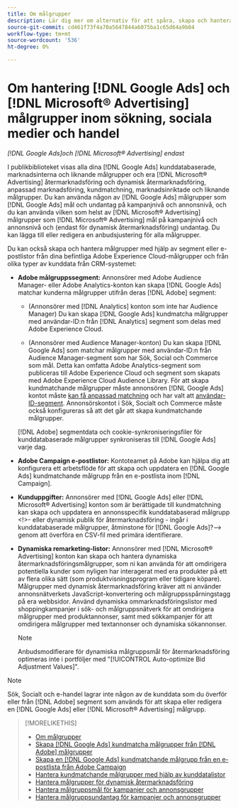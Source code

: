 ```yaml
---
title: Om målgrupper
description: Lär dig mer om alternativ för att spåra, skapa och hantera [!DNL Google Ads] och [!DNL Microsoft® Advertising] målgrupper.
source-git-commit: cd461f73f4a70a5647844a6075ba1c65d64a9b04
workflow-type: tm+mt
source-wordcount: '536'
ht-degree: 0%

---
```


# Om hantering [!DNL Google Ads] och [!DNL Microsoft® Advertising] målgrupper inom sökning, sociala medier och handel

*[!DNL Google Ads]och [!DNL Microsoft® Advertising] endast*

I publikbiblioteket visas alla dina [!DNL Google Ads] kunddatabaserade, marknadsinterna och liknande målgrupper och era [!DNL Microsoft® Advertising] återmarknadsföring och dynamisk återmarknadsföring, anpassad marknadsföring, kundmatchning, marknadsinriktade och liknande målgrupper. Du kan använda någon av [!DNL Google Ads] målgrupper som [!DNL Google Ads] mål och undantag på kampanjnivå och annonsnivå, och du kan använda vilken som helst av [!DNL Microsoft® Advertising] målgrupper som [!DNL Microsoft® Advertising] mål på kampanjnivå och annonsnivå och (endast för dynamisk återmarknadsföring) undantag. Du kan lägga till eller redigera en anbudsjustering för alla målgrupper.

Du kan också skapa och hantera målgrupper med hjälp av segment eller e-postlistor från dina befintliga Adobe Experience Cloud-målgrupper och från olika typer av kunddata från CRM-systemet:

* **Adobe målgruppssegment:** Annonsörer med Adobe Audience Manager- eller Adobe Analytics-konton kan skapa [!DNL Google Ads] matchar kunderna målgrupper utifrån deras [!DNL Adobe] segment:

   * (Annonsörer med [!DNL Analytics] konton som inte har Audience Manager) Du kan skapa [!DNL Google Ads] kundmatcha målgrupper med användar-ID:n från [!DNL Analytics] segment som delas med Adobe Experience Cloud.

   * (Annonsörer med Audience Manager-konton) Du kan skapa [!DNL Google Ads] som matchar målgrupper med användar-ID:n från Audience Manager-segment som har Sök, Social och Commerce som mål. Detta kan omfatta Adobe Analytics-segment som publiceras till Adobe Experience Cloud och segment som skapats med Adobe Experience Cloud Audience Library.
   För att skapa kundmatchande målgrupper måste annonsören [!DNL Google Ads] kontot måste [kan få anpassad matchning](https://support.google.com/adspolicy/answer/6299717) och har valt att [användar-ID-segment](https://support.google.com/google-ads/answer/9199250). Annonsörskontot i Sök, Socialt och Commerce måste också konfigureras så att det går att skapa kundmatchande målgrupper.<!-- For Analytics audiences: Analytics Only Integration. For Audience Manager, Enable CM/CRM option) -->

   [!DNL Adobe] segmentdata och cookie-synkroniseringsfiler för kunddatabaserade målgrupper synkroniseras till [!DNL Google Ads] varje dag.

* **Adobe Campaign e-postlistor:** Kontoteamet på Adobe kan hjälpa dig att konfigurera ett arbetsflöde för att skapa och uppdatera en [!DNL Google Ads] kundmatchande målgrupp från en e-postlista inom [!DNL Campaign].

* **Kunduppgifter:** Annonsörer med [!DNL Google Ads] eller [!DNL Microsoft® Advertising] konton som är berättigade till kundmatchning kan skapa och uppdatera en annonsspecifik kunddatabaserad målgrupp &lt;!>- eller dynamisk publik för återmarknadsföring - ingår i kunddatabaserade målgrupper, åtminstone för [!DNL Google Ads]?—> genom att överföra en CSV-fil med primära identifierare.

* **Dynamiska remarketing-listor:** Annonsörer med [!DNL Microsoft® Advertising] konton kan skapa och hantera dynamiska återmarknadsföringsmålgrupper, som ni kan använda för att omdirigera potentiella kunder som nyligen har interagerat med era produkter på ett av flera olika sätt (som produktvisningsprogram eller tidigare köpare). Målgrupper med dynamisk återmarknadsföring kräver att ni använder annonsnätverkets JavaScript-konvertering och målgruppsspårningstagg på era webbsidor. Använd dynamiska ommarknadsföringslistor med shoppingkampanjer i sök- och målgruppsnätverk för att omdirigera målgrupper med produktannonser, samt med sökkampanjer för att omdirigera målgrupper med textannonser och dynamiska sökannonser. <!--[For [!DNL Google Ads], these are technically included in a customer data-based audience, so word this all carefully when we add support for them.]-->

   >[!NOTE]
   >
   >Anbudsmodifierare för dynamiska målgruppsmål för återmarknadsföring optimeras inte i portföljer med &quot;[!UICONTROL Auto-optimize Bid Adjustment Values]&quot;.

>[!NOTE]
>
>Sök, Socialt och e-handel lagrar inte någon av de kunddata som du överför eller från [!DNL Adobe] segment som används för att skapa eller redigera en [!DNL Google Ads] eller [!DNL Microsoft® Advertising] målgrupp.

>[!MORELIKETHIS]
>
>* [Om målgrupper](audience-about.md)
>* [Skapa [!DNL Google Ads] kundmatcha målgrupper från [!DNL Adobe] målgrupper](google-audience-from-adobe-audience.md)
>* [Skapa en [!DNL Google Ads] kundmatchande målgrupp från en e-postlista från Adobe Campaign](google-audience-from-campaign-email-list.md)
>* [Hantera kundmatchande målgrupper med hjälp av kunddatalistor](audience-from-customer-data-list.md)
>* [Hantera målgrupper för dynamisk återmarknadsföring](audience-dynamic-remarketing-manage.md)
>* [Hantera målgruppsmål för kampanjer och annonsgrupper](audience-targets-manage.md)
>* [Hantera målgruppsundantag för kampanjer och annonsgrupper](audience-exclusions-manage.md)

